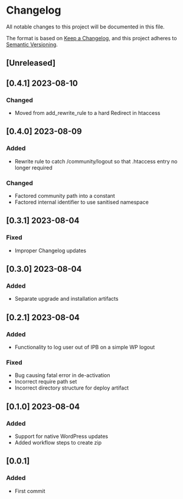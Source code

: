 # Changelog
All notable changes to this project will be documented in this file.

The format is based on [Keep a Changelog](https://keepachangelog.com/en/1.0.0/),
and this project adheres to [Semantic Versioning](https://semver.org/spec/v2.0.0.html).

## [Unreleased]

## [0.4.1] 2023-08-10 
### Changed
- Moved from add_rewrite_rule to a hard Redirect in htaccess

## [0.4.0] 2023-08-09 
### Added
- Rewrite rule to catch /community/logout so that .htaccess entry no longer required
### Changed
- Factored community path into a constant
- Factored internal identifier to use sanitised namespace

## [0.3.1] 2023-08-04 
### Fixed
- Improper Changelog updates

## [0.3.0] 2023-08-04 
### Added
- Separate upgrade and installation artifacts

## [0.2.1] 2023-08-04 
### Added
- Functionality to log user out of IPB on a simple WP logout
### Fixed
- Bug causing fatal error in de-activation
- Incorrect require path set
- Incorrect directory structure for deploy artifact

## [0.1.0] 2023-08-04 
### Added
- Support for native WordPress updates
- Added workflow steps to create zip

## [0.0.1]
### Added
- First commit
